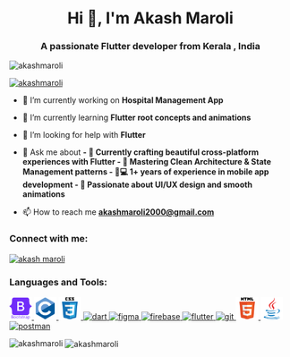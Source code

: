 <h1 align="center">Hi 👋, I'm Akash Maroli</h1>
<h3 align="center">A passionate Flutter developer from Kerala , India</h3>

<p align="left"> <img src="https://komarev.com/ghpvc/?username=akashmaroli&label=Profile%20views&color=0e75b6&style=flat" alt="akashmaroli" /> </p>

<p align="left"> <a href="https://github.com/ryo-ma/github-profile-trophy"><img src="https://github-profile-trophy.vercel.app/?username=akashmaroli" alt="akashmaroli" /></a> </p>

- 🔭 I’m currently working on **Hospital Management App**

- 🌱 I’m currently learning **Flutter root concepts and animations**

- 🤝 I’m looking for help with **Flutter**

- 💬 Ask me about **- 🔭 Currently crafting beautiful cross-platform experiences with **Flutter** - 🌱 Mastering **Clean Architecture** & **State Management** patterns - 👨💻 1+ years of experience in mobile app development - 🎨 Passionate about UI/UX design and smooth animations**

- 📫 How to reach me **akashmaroli2000@gmail.com**

<h3 align="left">Connect with me:</h3>
<p align="left">
<a href="https://www.linkedin.com/in/akash-maroli-a53a502b0/" target="blank"><img align="center" src="https://raw.githubusercontent.com/rahuldkjain/github-profile-readme-generator/master/src/images/icons/Social/linked-in-alt.svg" alt="akash maroli" height="30" width="40" /></a>
</p>

<h3 align="left">Languages and Tools:</h3>
<p align="left"> <a href="https://getbootstrap.com" target="_blank" rel="noreferrer"> <img src="https://raw.githubusercontent.com/devicons/devicon/master/icons/bootstrap/bootstrap-plain-wordmark.svg" alt="bootstrap" width="40" height="40"/> </a> <a href="https://www.cprogramming.com/" target="_blank" rel="noreferrer"> <img src="https://raw.githubusercontent.com/devicons/devicon/master/icons/c/c-original.svg" alt="c" width="40" height="40"/> </a> <a href="https://www.w3schools.com/css/" target="_blank" rel="noreferrer"> <img src="https://raw.githubusercontent.com/devicons/devicon/master/icons/css3/css3-original-wordmark.svg" alt="css3" width="40" height="40"/> </a> <a href="https://dart.dev" target="_blank" rel="noreferrer"> <img src="https://www.vectorlogo.zone/logos/dartlang/dartlang-icon.svg" alt="dart" width="40" height="40"/> </a> <a href="https://www.figma.com/" target="_blank" rel="noreferrer"> <img src="https://www.vectorlogo.zone/logos/figma/figma-icon.svg" alt="figma" width="40" height="40"/> </a> <a href="https://firebase.google.com/" target="_blank" rel="noreferrer"> <img src="https://www.vectorlogo.zone/logos/firebase/firebase-icon.svg" alt="firebase" width="40" height="40"/> </a> <a href="https://flutter.dev" target="_blank" rel="noreferrer"> <img src="https://www.vectorlogo.zone/logos/flutterio/flutterio-icon.svg" alt="flutter" width="40" height="40"/> </a> <a href="https://git-scm.com/" target="_blank" rel="noreferrer"> <img src="https://www.vectorlogo.zone/logos/git-scm/git-scm-icon.svg" alt="git" width="40" height="40"/> </a> <a href="https://www.w3.org/html/" target="_blank" rel="noreferrer"> <img src="https://raw.githubusercontent.com/devicons/devicon/master/icons/html5/html5-original-wordmark.svg" alt="html5" width="40" height="40"/> </a> <a href="https://www.java.com" target="_blank" rel="noreferrer"> <img src="https://raw.githubusercontent.com/devicons/devicon/master/icons/java/java-original.svg" alt="java" width="40" height="40"/> </a> <a href="https://postman.com" target="_blank" rel="noreferrer"> <img src="https://www.vectorlogo.zone/logos/getpostman/getpostman-icon.svg" alt="postman" width="40" height="40"/> </a> </p>

<p><img align="left" src="https://github-readme-stats.vercel.app/api/top-langs?username=akashmaroli&show_icons=true&locale=en&layout=compact" alt="akashmaroli" /></p>

<p>&nbsp;<img align="center" src="https://github-readme-stats.vercel.app/api?username=akashmaroli&show_icons=true&locale=en" alt="akashmaroli" /></p>
